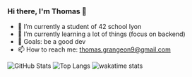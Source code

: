 ### Hi there, I'm Thomas 👋


- 🔭 I’m currently a student of 42 school lyon
- 🌱 I’m currently learning a lot of things (focus on backend)
- 🎯 Goals: be a good dev
- 📫 How to reach me: thomas.grangeon9@gmail.com

![GitHub Stats](https://github-readme-stats.vercel.app/api?username=tgrangeo&theme=default) ![Top Langs](https://github-readme-stats.vercel.app/api/top-langs/?username=tgrangeo)
![wakatime stats](https://github-readme-stats.vercel.app/api/wakatime?username=tgrangeo)
